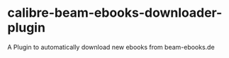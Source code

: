 calibre-beam-ebooks-downloader-plugin
=====================================

A Plugin to automatically download new ebooks from beam-ebooks.de
